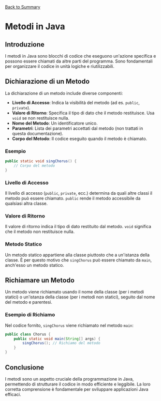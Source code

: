 [Back to Summary](../Summary.md)

# Metodi in Java

## Introduzione
I metodi in Java sono blocchi di codice che eseguono un'azione specifica e possono essere chiamati da altre parti del programma. Sono fondamentali per organizzare il codice in unità logiche e riutilizzabili.

## Dichiarazione di un Metodo
La dichiarazione di un metodo include diverse componenti:

- **Livello di Accesso**: Indica la visibilità del metodo (ad es. `public`, `private`).
- **Valore di Ritorno**: Specifica il tipo di dato che il metodo restituisce. Usa `void` se non restituisce nulla.
- **Nome del Metodo**: Un identificatore unico.
- **Parametri**: Lista dei parametri accettati dal metodo (non trattati in questa documentazione).
- **Corpo del Metodo**: Il codice eseguito quando il metodo è chiamato.

### Esempio
```java
public static void singChorus() {
    // Corpo del metodo
}
```

### Livello di Accesso
Il livello di accesso (`public`, `private`, ecc.) determina da quali altre classi il metodo può essere chiamato. `public` rende il metodo accessibile da qualsiasi altra classe.

### Valore di Ritorno
Il valore di ritorno indica il tipo di dato restituito dal metodo. `void` significa che il metodo non restituisce nulla.

### Metodo Statico
Un metodo statico appartiene alla classe piuttosto che a un'istanza della classe. È per questo motivo che `singChorus` può essere chiamato da `main`, anch'esso un metodo statico.

## Richiamare un Metodo
Un metodo viene richiamato usando il nome della classe (per i metodi statici) o un'istanza della classe (per i metodi non statici), seguito dal nome del metodo e parentesi.

### Esempio di Richiamo
Nel codice fornito, `singChorus` viene richiamato nel metodo `main`:

```java
public class Chorus {
    public static void main(String[] args) {
        singChorus(); // Richiamo del metodo
    }
}
```

## Conclusione
I metodi sono un aspetto cruciale della programmazione in Java, permettendo di strutturare il codice in modo efficiente e leggibile. La loro corretta comprensione è fondamentale per sviluppare applicazioni Java efficaci.
